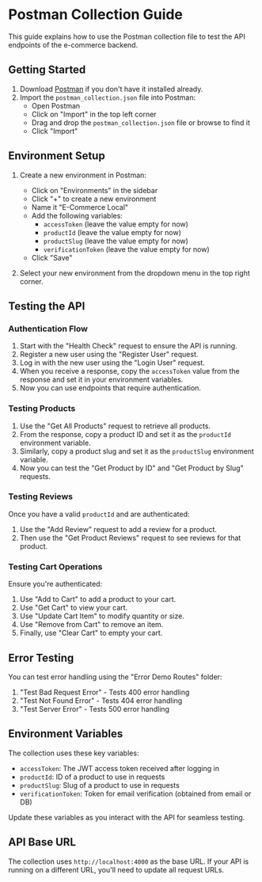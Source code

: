 # Postman Collection Guide

This guide explains how to use the Postman collection file to test the API endpoints of the e-commerce backend.

## Getting Started

1. Download [Postman](https://www.postman.com/downloads/) if you don't have it installed already.
2. Import the `postman_collection.json` file into Postman:
   - Open Postman
   - Click on "Import" in the top left corner
   - Drag and drop the `postman_collection.json` file or browse to find it
   - Click "Import"

## Environment Setup

1. Create a new environment in Postman:

   - Click on "Environments" in the sidebar
   - Click "+" to create a new environment
   - Name it "E-Commerce Local"
   - Add the following variables:
     - `accessToken` (leave the value empty for now)
     - `productId` (leave the value empty for now)
     - `productSlug` (leave the value empty for now)
     - `verificationToken` (leave the value empty for now)
   - Click "Save"

2. Select your new environment from the dropdown menu in the top right corner.

## Testing the API

### Authentication Flow

1. Start with the "Health Check" request to ensure the API is running.
2. Register a new user using the "Register User" request.
3. Log in with the new user using the "Login User" request.
4. When you receive a response, copy the `accessToken` value from the response and set it in your environment variables.
5. Now you can use endpoints that require authentication.

### Testing Products

1. Use the "Get All Products" request to retrieve all products.
2. From the response, copy a product ID and set it as the `productId` environment variable.
3. Similarly, copy a product slug and set it as the `productSlug` environment variable.
4. Now you can test the "Get Product by ID" and "Get Product by Slug" requests.

### Testing Reviews

Once you have a valid `productId` and are authenticated:

1. Use the "Add Review" request to add a review for a product.
2. Then use the "Get Product Reviews" request to see reviews for that product.

### Testing Cart Operations

Ensure you're authenticated:

1. Use "Add to Cart" to add a product to your cart.
2. Use "Get Cart" to view your cart.
3. Use "Update Cart Item" to modify quantity or size.
4. Use "Remove from Cart" to remove an item.
5. Finally, use "Clear Cart" to empty your cart.

## Error Testing

You can test error handling using the "Error Demo Routes" folder:

1. "Test Bad Request Error" - Tests 400 error handling
2. "Test Not Found Error" - Tests 404 error handling
3. "Test Server Error" - Tests 500 error handling

## Environment Variables

The collection uses these key variables:

- `accessToken`: The JWT access token received after logging in
- `productId`: ID of a product to use in requests
- `productSlug`: Slug of a product to use in requests
- `verificationToken`: Token for email verification (obtained from email or DB)

Update these variables as you interact with the API for seamless testing.

## API Base URL

The collection uses `http://localhost:4000` as the base URL. If your API is running on a different URL, you'll need to update all request URLs.
